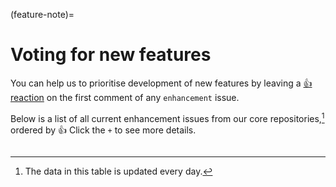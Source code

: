(feature-note)=

# Voting for new features

You can help us to prioritise development of new features by leaving a [👍 reaction](https://github.blog/2016-03-10-add-reactions-to-pull-requests-issues-and-comments/) on the first comment of any `enhancement` issue.

Below is a list of all current enhancement issues from our core repositories,[^a] ordered by 👍
Click the `+` to see more details.

[^a]: The data in this table is updated every day.

<div class="full-width">

```{include} issue-votes.txt
```

</div>

<!-- DataTables to make the table above look nice -->
<link rel="stylesheet"
    href="https://cdn.datatables.net/1.10.24/css/jquery.dataTables.min.css">
<script type="text/javascript" src="https://cdn.datatables.net/1.10.24/js/jquery.dataTables.min.js"></script>

<script>
$(document).ready( function () {
    $('table').DataTable( {
        "order": [[ 0, "desc" ]]
    });
} );
</script>
